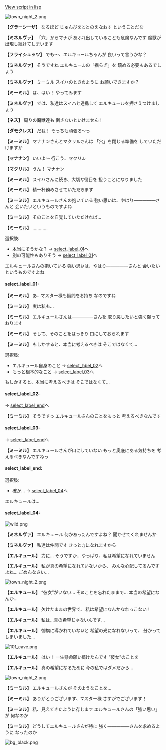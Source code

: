 [View script in lisp](../scripts/202103211.txt)

![town_night_2.png](../images/backgrounds/town_night_2.png)

**【グラーシーザ】**
なるほど
じゅんびをととのえなおす
ということだな

**【ミネルヴァ】**
「穴」からマナが
あふれ出していることも危険なんです
魔獣が出現し続けてしまいます

**【フライシュッツ】**
でも～、エルキュールちゃんが
良いって言うかな？

**【ミネルヴァ】**
そうですね
エルキュールの「揺らぎ」を
鎮める必要もあるでしょう

**【ミネルヴァ】**
ミーミル
スイハのときのように
お願いできますか？

**【ミーミル】**
は、はい！
やってみます

**【ミネルヴァ】**
では、私達はスイハと連携して
エルキュールを押さえつけましょう

**【ネス】**
周りの魔獣達も
倒さないといけません！

**【ダモクレス】**
だね！
そっちも頑張ろ～っ

**【ミーミル】**
マナナンさんとマクリルさんは
「穴」を閉じる準備を
していただけますか

**【マナナン】**
いいよ～
行こう、マクリル

**【マクリル】**
うん！
マナナン

**【ミーミル】**
スイハさんに続き、大切な役目を
担うことになりました

**【ミーミル】**
精一杯務めさせていただきます

**【ミーミル】**
エルキュールさんの抱いている
強い思いは、やはり―――――さんと
会いたいというものですよね

**【ミーミル】**
そのことを自覚していただければ…

**【ミーミル】**
…………

選択肢:
- 本当にそうかな？ → [select_label_01](#select_label_01)へ
- 別の可能性もありそう → [select_label_01](#select_label_01)へ

エルキュールさんの抱いている
強い思いは、やはり―――――さんと
会いたいというものですよね

#### select_label_01:

**【ミーミル】**
あ…マスター様も疑問をお持ち
なのですね

**【ミーミル】**
実は私も…

**【ミーミル】**
エルキュールさんは―――――さんを
取り戻したいと強く願っております

**【ミーミル】**
そして、そのことをはっきり
口にしておられます

**【ミーミル】**
もしかすると、本当に考えるべきは
そこではなくて…

選択肢:
- エルキュール自身のこと → [select_label_02](#select_label_02)へ
- もっと根本的なこと → [select_label_03](#select_label_03)へ

もしかすると、本当に考えるべきは
そこではなくて…

#### select_label_02:
 → [select_label_end](#select_label_end)へ

**【ミーミル】**
そうですっ
エルキュールさんのことをもっと
考えるべきなんです

#### select_label_03:
 → [select_label_end](#select_label_end)へ

**【ミーミル】**
エルキュールさんが口にしていない
もっと奥底にある気持ちを
考えるべきなんですねっ

#### select_label_end:

選択肢:
- 確か… → [select_label_04](#select_label_04)へ

エルキュールは…

#### select_label_04:

![wild.png](../images/backgrounds/wild.png)

**【ミネルヴァ】**
エルキュール
何かあったんですよね？
聞かせてくれませんか

**【ミネルヴァ】**
私達は仲間です
きっと力になれますから

**【エルキュール】**
力に…
そうですか…
やっぱり、私は希望になれていません

**【エルキュール】**
私が真の希望になれていないから、
みんな心配してるんですよね…
ごめんなさい…

![town_night_2.png](../images/backgrounds/town_night_2.png)

**【エルキュール】**
“彼女”がいない…
そのことを忘れたままで…
本当の希望になんか…

**【エルキュール】**
欠けたままの世界で、
私は希望になんかなれっこない！

**【エルキュール】**
私は…真の希望じゃないんです…

**【エルキュール】**
御旗に導かれていないと
希望の光になれないって、
分かってしまいました…

![101_cave.png](../images/backgrounds/101_cave.png)

**【エルキュール】**
はい！
一生懸命願い続けたんです
“彼女”のことを

**【エルキュール】**
真の希望になるために
今の私ではダメだから…

![town_night_2.png](../images/backgrounds/town_night_2.png)

**【ミーミル】**
エルキュールさんが
そのようなことを…

**【ミーミル】**
ありがとうございます、マスター様
さすがでございます！

**【ミーミル】**
私、見えてきたように存じます
エルキュールさんの「強い思い」が
何なのか

**【ミーミル】**
どうしてエルキュールさんが特に
強く―――――さんを求めるように
なったのか

![bg_black.png](../images/backgrounds/bg_black.png)
